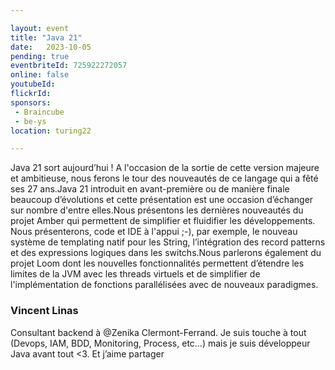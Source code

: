 ```yaml
---

layout: event
title: "Java 21"
date:   2023-10-05
pending: true
eventbriteId: 725922272057
online: false 
youtubeId: 
flickrId:
sponsors:
 - Braincube
 - be-ys
location: turing22

---
```


Java 21 sort aujourd’hui ! A l'occasion de la sortie de cette version majeure et ambitieuse, nous ferons le tour des nouveautés de ce langage qui a fêté ses 27 ans.Java 21 introduit en avant-première ou de manière finale beaucoup d’évolutions et cette présentation est une occasion d’échanger sur nombre d'entre elles.Nous présentons les dernières nouveautés du projet Amber qui permettent de simplifier et fluidifier les développements.
Nous présenterons, code et IDE à l'appui ;-), par exemple, le nouveau système de templating natif pour les String, l’intégration des record patterns et des expressions logiques dans les switchs.Nous parlerons également du projet Loom dont les nouvelles fonctionnalités permettent d’étendre les limites de la JVM avec les threads virtuels et de simplifier de l'implémentation de fonctions parallélisées avec de nouveaux paradigmes.


### Vincent Linas

Consultant backend à @Zenika Clermont-Ferrand. Je suis touche à tout (Devops, IAM, BDD, Monitoring, Process, etc…) mais je suis développeur Java avant tout <3. Et j’aime partager

